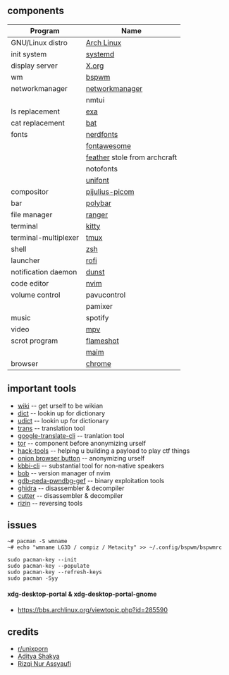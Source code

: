 ##  components
|Program|Name|
|---|---|
|GNU/Linux distro|[Arch Linux](https://archlinux.org)|
|init system|[systemd](https://systemd.io/)|
|display server|[X.org](https://www.x.org/wiki/)|
|wm|[bspwm](https://github.com/baskerville/bspwm)|
|networkmanager|[networkmanager](https://archlinux.org/packages/extra/x86_64/networkmanager/)|
||nmtui|
|ls replacement|[exa](https://github.com/ogham/exa)|
|cat replacement|[bat](https://github.com/sharkdp/bat)|
|fonts|[nerdfonts](https://nerdfonts.com/)|
||[fontawesome](https://fontawesome.com/v5/cheatsheet)|
||[feather](https://dropways.github.io/feathericons/) stole from archcraft|
||notofonts|
||[unifont](https://github.com/makinacorpus/mapnik2/blob/master/fonts/unifont-5.1.20080907.ttf)|
|compositor|[pijulius-picom](https://github.com/pijulius/picom )|
|bar|[polybar](https://github.com/polybar/polybar)|
|file manager|[ranger](https://github.com/ranger/ranger)|
|terminal|[kitty](https://github.com/kovidgoyal/kitty)|
|terminal-multiplexer|[tmux](https://github.com/tmux/tmux)|
|shell|[zsh](https://github.com/zsh-users/zsh)|
|launcher|[rofi](https://github.com/davatorium/rofi)|
|notification daemon|[dunst](https://github.com/dunst-project/dunst)|
|code editor|[nvim](https://github.com/neovim/neovim)|
|volume control|pavucontrol|
||pamixer|
|music|spotify|
|video|[mpv](https://github.com/mpv-player/mpv)|
|scrot program|[flameshot](https://github.com/flameshot-org/flameshot)|
||[maim](https://github.com/naelstrof/maim)|
|browser|[chrome](https://aur.archlinux.org/packages/google-chrome/)|

## important tools
* [wiki](https://github.com/BetaPictoris/wiki) -- get urself to be wikian
* [dict](https://github.com/BetaPictoris/dict) -- lookin up for dictionary
* [udict](https://github.com/genuinetools/udict) -- lookin up for dictionary
* [trans](https://github.com/soimort/translate-shell/) -- translation tool
* [google-translate-cli](https://github.com/jesusalber1/google-translate-cli) -- tranlation tool
* [tor](https://archlinux.org/packages/community/x86_64/tor/) -- component before anonymizing urself
* [hack-tools](https://chrome.google.com/webstore/detail/hack-tools/cmbndhnoonmghfofefkcccljbkdpamhi) -- helping u building a payload to play ctf things
* [onion browser button](https://chrome.google.com/webstore/detail/onion-browser-button/fockhhgebmfjljjmjhbdgibcmofjbpca) -- anonymizing urself
* [kbbi-cli](https://github.com/sharpicx/kbbi-cli) -- substantial tool for non-native speakers
* [bob](https://github.com/MordechaiHadad/bob) -- version manager of nvim
* [gdb-peda-pwndbg-gef](https://github.com/apogiatzis/gdb-peda-pwndbg-gef) -- binary exploitation tools
* [ghidra](https://ghidra-sre.org/) -- disassembler & decompiler
* [cutter](https://github.com/rizinorg/cutter) -- disassembler & decompiler
* [rizin](https://archlinux.org/packages/community/x86_64/rizin/) -- reversing tools

## issues
```
~# pacman -S wmname
~# echo "wmname LG3D / compiz / Metacity" >> ~/.config/bspwm/bspwmrc
```
```
sudo pacman-key --init
sudo pacman-key --populate
sudo pacman-key --refresh-keys
sudo pacman -Syy
```
#### xdg-desktop-portal & xdg-desktop-portal-gnome
* <https://bbs.archlinux.org/viewtopic.php?id=285590>


## credits
* [r/unixporn](https://reddit.com/r/unixporn) 
* [Aditya Shakya](https://github.com/adi1090x) 
* [Rizqi Nur Assyaufi](https://github.com/bandithijo) 
